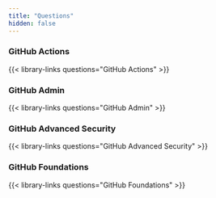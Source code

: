 ```yaml
---
title: "Questions"
hidden: false
---
```



### GitHub Actions

{{< library-links questions="GitHub Actions" >}}

### GitHub Admin

{{< library-links questions="GitHub Admin" >}}

### GitHub Advanced Security
{{< library-links questions="GitHub Advanced Security" >}}

### GitHub Foundations

{{< library-links questions="GitHub Foundations" >}}
